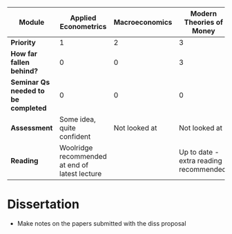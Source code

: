 
| Module                                | Applied Econometrics                           | Macroeconomics | Modern Theories of Money                | Behavioural Economics           | Public Enterprise and Reg                                        |
| ------------------------------------- | ---------------------------------------------- | -------------- | --------------------------------------- | ------------------------------- | ---------------------------------------------------------------- |
| **Priority**                          | 1                                              | 2              | 3                                       | 4                               | 5                                                                |
| **How far fallen behind?**            | 0                                              | 0              | 3                                       | 2                               | 1                                                                |
| **Seminar Qs needed to be completed** | 0                                              | 0              | 0                                       | 0                               | 1                                                                |
| **Assessment**                        | Some idea, quite confident                     | Not looked at  | Not looked at                           | Not looked at                   | Not looked at                                                    |
| **Reading**                           | Woolridge recommended at end of latest lecture |                | Up to date - extra reading recommended. | Look at (Bracke & Tenreyo 2019) | [Read this](https://web.stanford.edu/~jdlevin/Papers/Cities.pdf) |
# Dissertation
- Make notes on the papers submitted with the diss proposal